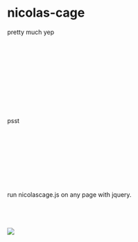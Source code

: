 nicolas-cage
============

pretty much yep
<br/><br/><br/><br/><br/><br/><br/><br/><br/><br/><br/><br/>psst<br/><br/><br/><br/><br/><br/><br/><br/><br/><br/>
run nicolascage.js on any page with jquery.
<br/><br/><br/><br/><br/>
<img src="http://www.dreadcentral.com/img/news/jun11/niccage.jpg"></img>
